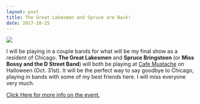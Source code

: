```yaml
---
layout: post
title: The Great Lakesmen and Spruce are Back!
date: 2017-10-25
---
```

<img src="/assets/images/old/halloween2017show.jpg">


I will be playing in a couple bands for what will be my final show as a resident of Chicago. **The Great Lakesmen** and **Spruce Bringsteen** (or **Miss Bossy and the D Street Band**) will both be playing at <a href="http://cafemustache.com">Cafe Mustache</a>  on Halloween (Oct. 31st). It will be the perfect way to say goodbye to Chicago, playing in bands with some of my best friends here. I will miss everyone very much.


<a href="https://www.facebook.com/events/1699712966770367/">Click Here for more info on the event.</a>